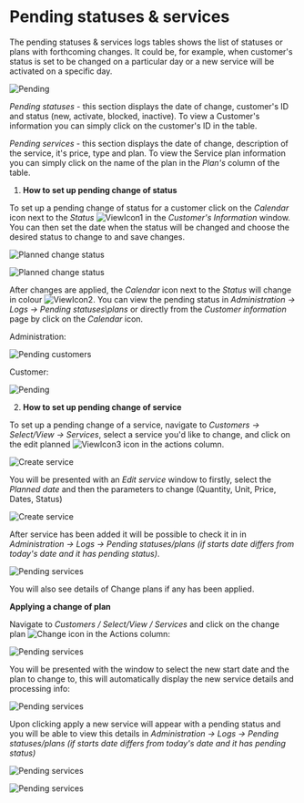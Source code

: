 Pending statuses & services
======================

The pending statuses & services logs tables shows the list of statuses or plans with forthcoming changes.  It could be, for example, when customer's status is set to be changed on a particular day or a new service will be activated on a specific day.

![Pending](pending.png)

*Pending statuses* - this section displays the date of change, customer's ID and status (new, activate, blocked, inactive). To view a Customer's information you can simply click on the customer's ID in the table.

*Pending services* - this section displays the date of change, description of the service, it's price, type and plan. To view the Service plan information you can simply click on the name of the plan in the *Plan's* column of the table.


1. **How to set up pending change of status**

To set up a pending change of status for a customer click on the *Calendar* icon next to the *Status* <icon class="image-icon">![ViewIcon1](view_icon1.png)</icon> in the *Customer's Information* window. You can then set the date when the status will be changed and choose the desired status to change to and save changes.

![Planned change status](planned_change_status1.png)


![Planned change status](planned_change_status.png)

After changes are applied, the *Calendar* icon next to the *Status* will change in colour <icon class="image-icon"> ![ViewIcon2](view_icon2.png)</icon>. You can view the pending status in *Administration → Logs → Pending statuses\plans* or directly from the _Customer information_ page by click on the _Calendar_ icon.

Administration:

![Pending customers](pending_customers.png)


Customer:

![Pending](customer1.png)

2. **How to set up pending change of service**

To set up a pending change of a service, navigate to *Customers → Select/View → Services*, select a service you'd like to change, and click on the edit planned <icon class="image-icon">![ViewIcon3](view_icon3.png)</icon> icon in the actions column.

![Create service](create_service.png)

You will be presented with an _Edit service_ window to firstly, select the _Planned date_ and then the parameters to change (Quantity, Unit, Price, Dates, Status)

![Create service](create_service2.png)

After service has been added it will be possible to check it in in *Administration → Logs → Pending statuses/plans (if starts date differs from today's date and it has pending status)*.

![Pending services](pending_services.png)

You will also see details of Change plans if any has been applied.

**Applying a change of plan**

Navigate to _Customers / Select/View / Services_ and click on the change plan <icon class="image-icon">![Change](change_icon.png)</icon> icon in the Actions column:

![Pending services](change1.png)

You will be presented with the window to select the new start date and the plan to change to, this will automatically display the new service details and processing info:

 ![Pending services](change2.png)

 Upon clicking apply a new service will appear with a pending status and you will be able to view this details in _Administration → Logs → Pending statuses/plans (if starts date differs from today's date and it has pending status)_


 ![Pending services](change3.png)

 ![Pending services](change4.png)
